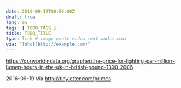 ```yaml
---
date: 2016-09-19T00:00:00Z
draft: true
lang: en
tags: [ TODO_TAGS ]
title: TODO_TITLE
type: link # image quote video text audio chat
via: "[Who](http://example.com)"
---
```


<https://ourworldindata.org/grapher/the-price-for-lighting-per-million-lumen-hours-in-the-uk-in-british-pound-1300-2006>

2016-09-19
Via http://tinyletter.com/primes

